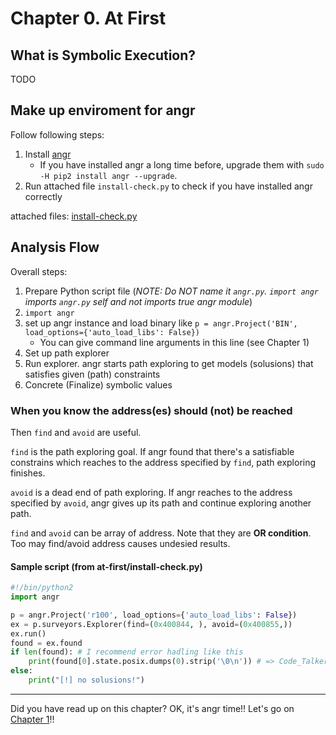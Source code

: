 Chapter 0. At First
====

What is Symbolic Execution?
-----
TODO

Make up enviroment for angr
-----
Follow following steps:

1. Install [angr](https://github.com/angr/angr/)
    * If you have installed angr a long time before, upgrade them with `sudo -H pip2 install angr --upgrade`.
2. Run attached file `install-check.py` to check if you have installed angr correctly

attached files: [install-check.py](./install-check.py)

Analysis Flow
-----
Overall steps:

1. Prepare Python script file (*NOTE: Do NOT name it `angr.py`. `import angr` imports `angr.py` self and not imports true angr module*)
1. `import angr`
1. set up angr instance and load binary like `p = angr.Project('BIN', load_options={'auto_load_libs': False})`
    * You can give command line arguments in this line (see Chapter 1)
1. Set up path explorer
1. Run explorer. angr starts path exploring to get models (solusions) that satisfies given (path) constraints
1. Concrete (Finalize) symbolic values

### When you know the address(es) should (not) be reached
Then `find` and `avoid` are useful. 

`find` is the path exploring goal.
If angr found that there's a satisfiable constrains which reaches to the address specified by `find`, path exploring finishes.

`avoid` is a dead end of path exploring.
If angr reaches to the address specified by `avoid`, angr gives up its path and continue exploring another path.

`find` and `avoid` can be array of address. Note that they are __OR condition__.
Too may find/avoid address causes undesied results.

#### Sample script (from at-first/install-check.py)

```python
#!/bin/python2
import angr

p = angr.Project('r100', load_options={'auto_load_libs': False})
ex = p.surveyors.Explorer(find=(0x400844, ), avoid=(0x400855,))
ex.run()
found = ex.found
if len(found): # I recommend error hadling like this
    print(found[0].state.posix.dumps(0).strip('\0\n')) # => Code_Talkers
else:
    print("[!] no solusions!")
```

- - -
Did you have read up on this chapter? OK, it's angr time!! Let's go on [Chapter 1](../usage)!!